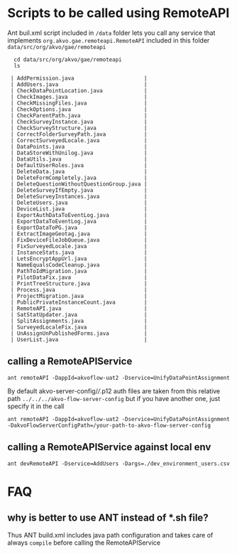 # Scripts to be called using RemoteAPI

Ant buil.xml script included in `/data` folder lets you call any service that implements 
`org.akvo.gae.remoteapi.RemoteAPI` included in this folder `data/src/org/akvo/gae/remoteapi`
 
``` shell
  cd data/src/org/akvo/gae/remoteapi
  ls
```

```
 | AddPermission.java                      |
 | AddUsers.java                           |
 | CheckDataPointLocation.java             |
 | CheckImages.java                        |
 | CheckMissingFiles.java                  |
 | CheckOptions.java                       |
 | CheckParentPath.java                    |
 | CheckSurveyInstance.java                |
 | CheckSurveyStructure.java               |
 | CorrectFolderSurveyPath.java            |
 | CorrectSurveyedLocale.java              |
 | DataPoints.java                         |
 | DataStoreWithUnilog.java                |
 | DataUtils.java                          |
 | DefaultUserRoles.java                   |
 | DeleteData.java                         |
 | DeleteFormCompletely.java               |
 | DeleteQuestionWithoutQuestionGroup.java |
 | DeleteSurveyIfEmpty.java                |
 | DeleteSurveyInstances.java              |
 | DeleteUsers.java                        |
 | DeviceList.java                         |
 | ExportAuthDataToEventLog.java           |
 | ExportDataToEventLog.java               |
 | ExportDataToPG.java                     |
 | ExtractImageGeotag.java                 |
 | FixDeviceFileJobQueue.java              |
 | FixSurveyedLocale.java                  |
 | InstanceStats.java                      |
 | LetsEncryptAppUrl.java                  |
 | NameEqualsCodeCleanup.java              |
 | PathToIdMigration.java                  |
 | PilotDataFix.java                       |
 | PrintTreeStructure.java                 |
 | Process.java                            |
 | ProjectMigration.java                   |
 | PublicPrivateInstanceCount.java         |
 | RemoteAPI.java                          |
 | SatStatUpdater.java                     |
 | SplitAssignments.java                   |
 | SurveyedLocaleFix.java                  |
 | UnAssignUnPublishedForms.java           |
 | UserList.java                           |
```

## calling a RemoteAPIService

``` shell
ant remoteAPI -DappId=akvoflow-uat2 -Dservice=UnifyDataPointAssignment
```

By default akvo-server-config/*/*.p12 auth files are taken from this relative path `../../../akvo-flow-server-config` but if you have another one, just specify it in the call

``` shell
ant remoteAPI -DappId=akvoflow-uat2 -Dservice=UnifyDataPointAssignment -DakvoFlowServerConfigPath=/your-path-to-akvo-flow-server-config
```

## calling a RemoteAPIService against local env

``` shell
ant devRemoteAPI -Dservice=AddUsers -Dargs=./dev_environment_users.csv
```


# FAQ

## why is better to use ANT instead of *.sh file?
Thus ANT build.xml includes java path configuration and takes care of always `compile` before calling the RemoteAPIService
